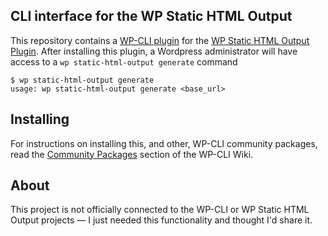 CLI interface for the WP Static HTML Output
--------------------------------------------------
This repository contains a [WP-CLI plugin](https://github.com/wp-cli/wp-cli)  for the [WP Static HTML Output  Plugin](https://wordpress.org/plugins/static-html-output-plugin/).  After installing this plugin, a Wordpress administrator will have access to a `wp static-html-output generate` command

    $ wp static-html-output generate
    usage: wp static-html-output generate <base_url>
    
Installing
--------------------------------------------------
For instructions on installing this, and other, WP-CLI community packages, read the [Community Packages](https://github.com/wp-cli/wp-cli/wiki/Community-Packages) section of the WP-CLI Wiki.

About
--------------------------------------------------
This project is not officially connected to the WP-CLI or WP Static HTML Output projects — I just needed this functionality and thought I'd share it. 
